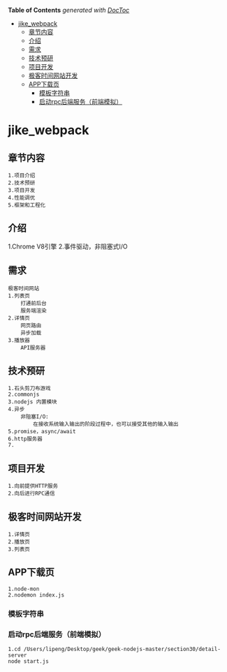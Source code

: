 <!-- START doctoc generated TOC please keep comment here to allow auto update -->
<!-- DON'T EDIT THIS SECTION, INSTEAD RE-RUN doctoc TO UPDATE -->
**Table of Contents**  *generated with [DocToc](https://github.com/thlorenz/doctoc)*

- [jike_webpack](#jike_webpack)
  - [章节内容](#%E7%AB%A0%E8%8A%82%E5%86%85%E5%AE%B9)
  - [介绍](#%E4%BB%8B%E7%BB%8D)
  - [需求](#%E9%9C%80%E6%B1%82)
  - [技术预研](#%E6%8A%80%E6%9C%AF%E9%A2%84%E7%A0%94)
  - [项目开发](#%E9%A1%B9%E7%9B%AE%E5%BC%80%E5%8F%91)
  - [极客时间网站开发](#%E6%9E%81%E5%AE%A2%E6%97%B6%E9%97%B4%E7%BD%91%E7%AB%99%E5%BC%80%E5%8F%91)
  - [APP下载页](#app%E4%B8%8B%E8%BD%BD%E9%A1%B5)
    - [模板字符串](#%E6%A8%A1%E6%9D%BF%E5%AD%97%E7%AC%A6%E4%B8%B2)
    - [启动rpc后端服务（前端模拟）](#%E5%90%AF%E5%8A%A8rpc%E5%90%8E%E7%AB%AF%E6%9C%8D%E5%8A%A1%E5%89%8D%E7%AB%AF%E6%A8%A1%E6%8B%9F)

<!-- END doctoc generated TOC please keep comment here to allow auto update -->

# jike_webpack

## 章节内容

    1.项目介绍
    2.技术预研
    3.项目开发
    4.性能调优
    5.框架和工程化

## 介绍

1.Chrome V8引擎
2.事件驱动，非阻塞式I/O

## 需求

    极客时间网站
    1.列表页
        打通前后台
        服务端渲染
    2.详情页
        网页路由
        异步加载
    3.播放器
        API服务器

## 技术预研

    1.石头剪刀布游戏
    2.commonjs
    3.nodejs 内置模块
    4.异步
        非阻塞I/O:
            在接收系统输入输出的阶段过程中，也可以接受其他的输入输出
    5.promise，async/await
    6.http服务器
    7.

## 项目开发

    1.向前提供HTTP服务
    2.向后进行RPC通信

## 极客时间网站开发

    1.详情页
    2.播放页
    3.列表页

## APP下载页

    1.node-mon
    2.nodemon index.js

### 模板字符串

### 启动rpc后端服务（前端模拟）

    1.cd /Users/lipeng/Desktop/geek/geek-nodejs-master/section30/detail-server
    node start.js

